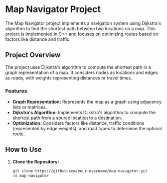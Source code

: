 # Map Navigator Project

The Map Navigator project implements a navigation system using Dijkstra's algorithm to find the shortest path between two locations on a map. This project is implemented in C++ and focuses on optimizing routes based on factors like distance and traffic.

## Project Overview

The project uses Dijkstra's algorithm to compute the shortest path in a graph representation of a map. It considers nodes as locations and edges as roads, with weights representing distances or travel times.

### Features

- **Graph Representation:** Represents the map as a graph using adjacency lists or matrices.
- **Dijkstra's Algorithm:** Implements Dijkstra's algorithm to compute the shortest path from a source location to a destination.
- **Optimization:** Considers factors like distance, traffic conditions (represented by edge weights), and road types to determine the optimal route.

## How to Use

1. **Clone the Repository:**
   ```sh
   git clone https://github.com/your-username/map-navigator.git
   cd map-navigator
